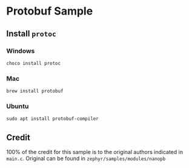 # Protobuf Sample

## Install `protoc`

### Windows

```
choco install protoc
```

### Mac

```
brew install protobuf
```

### Ubuntu

```
sudo apt install protobuf-compiler
```

## Credit

100% of the credit for this sample is to the original authors indicated in `main.c`. Original can be found in `zephyr/samples/modules/nanopb`